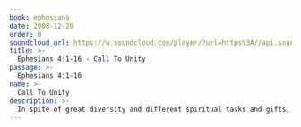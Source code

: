 ```yaml
---
book: ephesians
date: 2008-12-20
order: 0
soundcloud_url: https://w.soundcloud.com/player/?url=https%3A//api.soundcloud.com/tracks/
title: >-
  Ephesians 4:1-16 - Call To Unity
passage: >-
  Ephesians 4:1-16
name: >-
  Call To Unity
description: >-
  In spite of great diversity and different spiritual tasks and gifts, God makes his children one in love.
---
```


